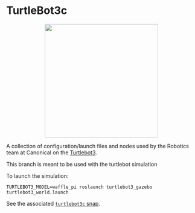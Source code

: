 # TurtleBot3c
<p align="center">
  <img src="https://github.com/ROBOTIS-GIT/emanual/blob/master/assets/images/platform/turtlebot3/logo_turtlebot3.png" width="300">
</p>

A collection of configuration/launch files and nodes used by the Robotics team at Canonical on the [Turtlebot3](https://www.turtlebot.com/).

This branch is meant to be used with the turtlebot simulation

To launch the simulation:

```
TURTLEBOT3_MODEL=waffle_pi roslaunch turtlebot3_gazebo turtlebot3_world.launch
```

See the associated [`turtlebot3c` snap](https://snapcraft.io/turtlebot3c).
